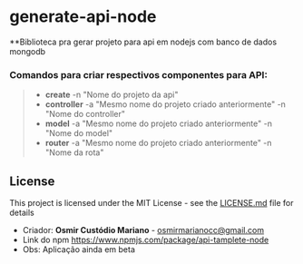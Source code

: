 # generate-api-node

**Biblioteca pra gerar projeto para api em nodejs com banco de dados mongodb

### Comandos para criar respectivos componentes para API:
> * **create** -n "Nome do projeto da api"
> * **controller** -a "Mesmo nome do projeto criado anteriormente" -n "Nome do controller"
> * **model** -a "Mesmo nome do projeto criado anteriormente" -n "Nome do model"
> * **router** -a "Mesmo nome do projeto criado anteriormente" -n "Nome da rota"

## License

This project is licensed under the MIT License - see the [LICENSE.md](LICENSE.md) file for details

* Criador: **Osmir Custódio Mariano** - osmirmarianocc@gmail.com
* Link do npm https://www.npmjs.com/package/api-tamplete-node
* Obs: Aplicação ainda em beta
